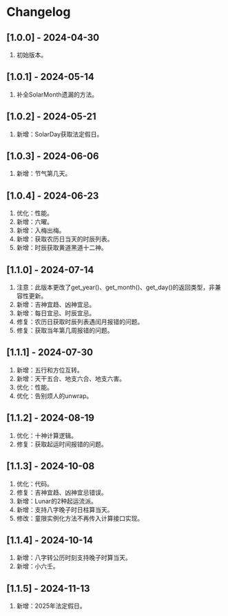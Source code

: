 # Changelog

## [1.0.0] - 2024-04-30
1. 初始版本。

## [1.0.1] - 2024-05-14
1. 补全SolarMonth遗漏的方法。

## [1.0.2] - 2024-05-21
1. 新增：SolarDay获取法定假日。

## [1.0.3] - 2024-06-06
1. 新增：节气第几天。

## [1.0.4] - 2024-06-23
1. 优化：性能。 
2. 新增：六曜。 
3. 新增：入梅出梅。 
4. 新增：获取农历日当天的时辰列表。 
5. 新增：时辰获取黄道黑道十二神。

## [1.1.0] - 2024-07-14
1. 注意：此版本更改了get_year()、get_month()、get_day()的返回类型，非兼容性更新。
2. 新增：吉神宜趋、凶神宜忌。
3. 新增：每日宜忌、时辰宜忌。
4. 修复：农历日获取时辰列表遇闰月报错的问题。
5. 修复：获取当年第几周报错的问题。

## [1.1.1] - 2024-07-30
1. 新增：五行和方位互转。
2. 新增：天干五合、地支六合、地支六害。
3. 优化：性能。
4. 优化：告别烦人的unwrap。

## [1.1.2] - 2024-08-19
1. 优化：十神计算逻辑。
2. 修复：获取起运时间报错的问题。

## [1.1.3] - 2024-10-08
1. 优化：代码。
2. 修复：吉神宜趋、凶神宜忌错误。
3. 新增：Lunar的2种起运流派。
4. 新增：支持八字晚子时日柱算当天。
5. 修改：童限实例化方法不再传入计算接口实现。

## [1.1.4] - 2024-10-14
1. 新增：八字转公历时刻支持晚子时算当天。
2. 新增：小六壬。

## [1.1.5] - 2024-11-13
1. 新增：2025年法定假日。
